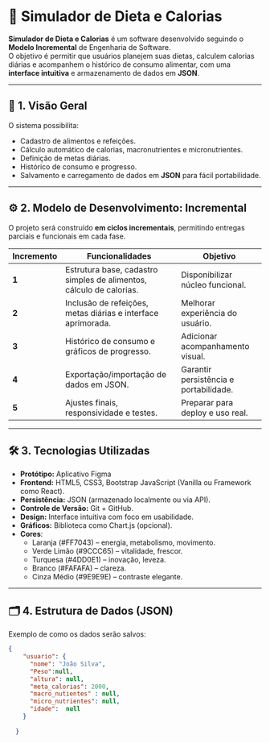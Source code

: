 # 🥗 Simulador de Dieta e Calorias

**Simulador de Dieta e Calorias** é um software desenvolvido seguindo o **Modelo Incremental** de Engenharia de Software.  
O objetivo é permitir que usuários planejem suas dietas, calculem calorias diárias e acompanhem o histórico de consumo alimentar, com uma **interface intuitiva** e armazenamento de dados em **JSON**.

---

## 📌 1. Visão Geral

O sistema possibilita:
- Cadastro de alimentos e refeições.
- Cálculo automático de calorias, macronutrientes e micronutrientes.
- Definição de metas diárias.
- Histórico de consumo e progresso.
- Salvamento e carregamento de dados em **JSON** para fácil portabilidade.

---

## ⚙️ 2. Modelo de Desenvolvimento: Incremental

O projeto será construído **em ciclos incrementais**, permitindo entregas parciais e funcionais em cada fase.

| Incremento | Funcionalidades | Objetivo |
|------------|-----------------|----------|
| **1** | Estrutura base, cadastro simples de alimentos, cálculo de calorias. | Disponibilizar núcleo funcional. |
| **2** | Inclusão de refeições, metas diárias e interface aprimorada. | Melhorar experiência do usuário. |
| **3** | Histórico de consumo e gráficos de progresso. | Adicionar acompanhamento visual. |
| **4** | Exportação/importação de dados em JSON. | Garantir persistência e portabilidade. |
| **5** | Ajustes finais, responsividade e testes. | Preparar para deploy e uso real. |

---

## 🛠️ 3. Tecnologias Utilizadas
- **Protótipo:** Aplicativo Figma
- **Frontend:** HTML5, CSS3, Bootstrap JavaScript (Vanilla ou Framework como React).
- **Persistência:** JSON (armazenado localmente ou via API).
- **Controle de Versão:** Git + GitHub.
- **Design:** Interface intuitiva com foco em usabilidade.
- **Gráficos:** Biblioteca como Chart.js (opcional).
- **Cores**:
  - Laranja (#FF7043) – energia, metabolismo, movimento.
  - Verde Limão (#9CCC65) – vitalidade, frescor.
  - Turquesa (#4DD0E1) – inovação, leveza.
  - Branco (#FAFAFA) – clareza.
  - Cinza Médio (#9E9E9E) – contraste elegante. 

---

## 🗂️ 4. Estrutura de Dados (JSON)

Exemplo de como os dados serão salvos:

```json
{
    "usuario": {
      "nome": "João Silva",
      "Peso":null,
      "altura": null,
      "meta_calorias": 2000,
      "macro_nutientes" : null,
      "micro_nutrientes": null,
      "idade":  null
    }
    
  }
